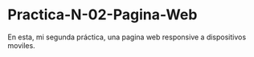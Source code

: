 # Practica-N-02-Pagina-Web
En esta, mi segunda práctica, una pagina web responsive a dispositivos moviles. 
